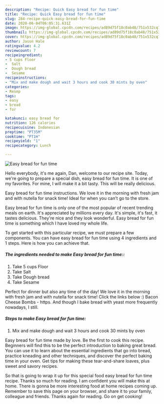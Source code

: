 ```yaml
---
description: "Recipe: Quick Easy bread for fun time"
title: "Recipe: Quick Easy bread for fun time"
slug: 284-recipe-quick-easy-bread-for-fun-time
date: 2020-06-04T06:05:31.631Z
image: https://img-global.cpcdn.com/recipes/ad89d75f18c0ab48/751x532cq70/easy-bread-for-fun-time-recipe-main-photo.jpg
thumbnail: https://img-global.cpcdn.com/recipes/ad89d75f18c0ab48/751x532cq70/easy-bread-for-fun-time-recipe-main-photo.jpg
cover: https://img-global.cpcdn.com/recipes/ad89d75f18c0ab48/751x532cq70/easy-bread-for-fun-time-recipe-main-photo.jpg
author: Jason Hale
ratingvalue: 4.2
reviewcount: 7
recipeingredient:
- 5 cups Floor
-  Salt
-  Dough bread
-  Sesame
recipeinstructions:
- "Mix and make dough and wait 3 hours and cook 30 mints by oven"
categories:
- Resep
tags:
- easy
- bread
- for

katakunci: easy bread for
nutrition: 126 calories
recipecuisine: Indonesian
preptime: "PT35M"
cooktime: "PT1H"
recipeyield: "1"
recipecategory: Lunch

---
```



![Easy bread for fun time](https://img-global.cpcdn.com/recipes/ad89d75f18c0ab48/751x532cq70/easy-bread-for-fun-time-recipe-main-photo.jpg)

Hello everybody, it's me again, Dan, welcome to our recipe site. Today, we're going to prepare a special dish, easy bread for fun time. It is one of my favorites. For mine, I will make it a bit tasty. This will be really delicious.

Easy bread for fun time instructions. We love it in the morning with fresh jam and with nutella for snack time! Ideal for when you can&#39;t go to the store.

Easy bread for fun time is only one of the most popular of recent trending meals on earth. It's appreciated by millions every day. It's simple, it's fast, it tastes delicious. They're nice and they look wonderful. Easy bread for fun time is something which I have loved my whole life.


To get started with this particular recipe, we must prepare a few components. You can have easy bread for fun time using 4 ingredients and 1 steps. Here is how you can achieve that.

##### The ingredients needed to make Easy bread for fun time::

1. Take 5 cups Floor
1. Take  Salt
1. Take  Dough bread
1. Take  Sesame


Perfect for dinner but also any time of the day! We love it in the morning with fresh jam and with nutella for snack time! Click the links below :) Bacon Cheese Bombs - https. And though I bake bread with yeast more frequently nowadays, I still. 

##### Steps to make Easy bread for fun time:

1. Mix and make dough and wait 3 hours and cook 30 mints by oven


Easy bread for fun time made by love. Be the first to cook this recipe. Beginners will find this to be the perfect introduction to baking great bread. You can use it to learn about the essential ingredients that go into bread, practice kneading and other techniques, and discover the perfect baking time in your oven. Get tips for making these tear-and-share loaves, plus sweet and savory recipes. 

So that is going to wrap it up for this special food easy bread for fun time recipe. Thanks so much for reading. I am confident you will make this at home. There is gonna be more interesting food at home recipes coming up. Remember to save this page on your browser, and share it to your family, colleague and friends. Thanks again for reading. Go on get cooking!
